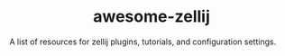 <h1 align="center">  
awesome-zellij
  
</h1>

A list of resources for zellij plugins, tutorials, and configuration settings.
